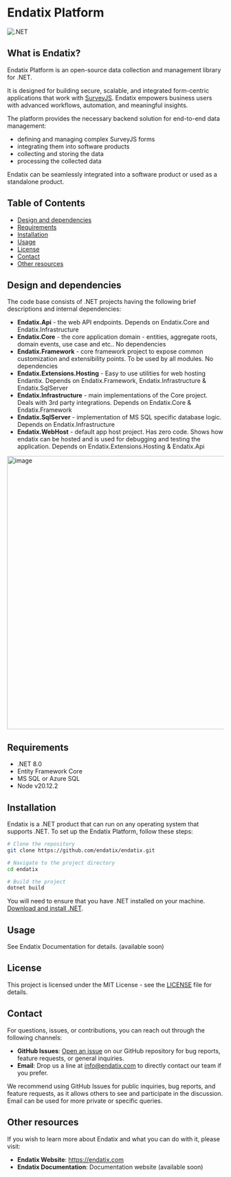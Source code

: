 # Endatix Platform
![.NET](https://github.com/endatix/endatix/actions/workflows/dotnet.yml/badge.svg)

## What is Endatix?

Endatix Platform is an open-source data collection and management library for .NET.

It is designed for building secure, scalable, and integrated form-centric applications that work with [SurveyJS](https://github.com/surveyjs/survey-library). Endatix empowers business users with advanced workflows, automation, and meaningful insights.

The platform provides the necessary backend solution for end-to-end data management:
- defining and managing complex SurveyJS forms
- integrating them into software products
- collecting and storing the data
- processing the collected data

Endatix can be seamlessly integrated into a software product or used as a standalone product.

## Table of Contents
- [Design and dependencies](#design-and-dependencies)
- [Requirements](#requirements)
- [Installation](#installation)
- [Usage](#usage)
- [License](#license)
- [Contact](#contact)
- [Other resources](#other-resources)

## Design and dependencies

The code base consists of .NET projects having the following brief descriptions and internal dependencies:

* **Endatix.Api** - the web API endpoints. Depends on Endatix.Core and Endatix.Infrastructure
* **Endatix.Core** - the core application domain - entities, aggregate roots, domain events, use case and etc.. No dependencies
* **Endatix.Framework** - core framework project to expose common customization and extensibility points. To be used by all modules. No dependencies
* **Endatix.Extensions.Hosting** - Easy to use utilities for web hosting Endantix. Depends on Endatix.Framework, Endatix.Infrastructure & Endatix.SqlServer
* **Endatix.Infrastructure** - main implementations of the Core project. Deals with 3rd party integrations. Depends on Endatix.Core & Endatix.Framework
* **Endatix.SqlServer**   - implementation of MS SQL specific database logic. Depends on Endatix.Infrastructure
* **Endatix.WebHost**  - default app host project. Has zero code. Shows how endatix can be hosted and is used for debugging and testing the application. Depends on Endatix.Extensions.Hosting & Endatix.Api

<img width="636" alt="image" src="https://github.com/user-attachments/assets/9441264f-fd24-44c6-b5be-ebfb2f04ab31">

## Requirements

* .NET 8.0
* Entity Framework Core
* MS SQL or Azure SQL
* Node v20.12.2

## Installation

Endatix is a .NET product that can run on any operating system that supports .NET. To set up the Endatix Platform, follow these steps:

```bash
# Clone the repository
git clone https://github.com/endatix/endatix.git

# Navigate to the project directory
cd endatix

# Build the project
dotnet build
```

You will need to ensure that you have .NET installed on your machine. [Download and install .NET](https://dotnet.microsoft.com/download).

## Usage

See Endatix Documentation for details. (available soon)

## License

This project is licensed under the MIT License - see the [LICENSE](LICENSE) file for details.

## Contact

For questions, issues, or contributions, you can reach out through the following channels:
- **GitHub Issues**: [Open an issue](https://github.com/endatix/endatix/issues) on our GitHub repository for bug reports, feature requests, or general inquiries.
- **Email**: Drop us a line at  [info@endatix.com](mailto:info@endatix.com) to directly contact our team if you prefer.

We recommend using GitHub Issues for public inquiries, bug reports, and feature requests, as it allows others to see and participate in the discussion. Email can be used for more private or specific queries.

## Other resources

If you wish to learn more about Endatix and what you can do with it, please visit:
- **Endatix Website**: https://endatix.com
- **Endatix Documentation**: Documentation website (available soon)
